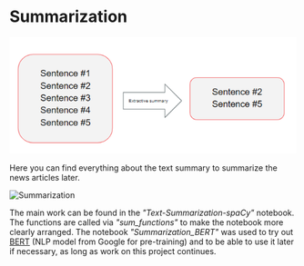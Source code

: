 # Summarization 
![Extractive Summary](./ext_summary.PNG)

Here you can find everything about the text summary to summarize the news articles later.

![Summarization](https://snipboard.io/bCug6e.jpg)

The main work can be found in the *"Text-Summarization-spaCy"* notebook. The functions are called via *"sum_functions"* to make the notebook more clearly arranged. 
The notebook *"Summarization_BERT"* was used to try out [BERT](https://towardsdatascience.com/bert-explained-state-of-the-art-language-model-for-nlp-f8b21a9b6270) (NLP model from Google for pre-training) and to be able to use it later if necessary, as long as work on this project continues. 
